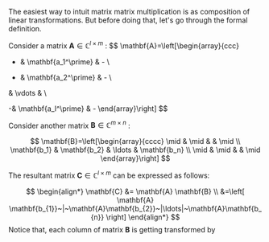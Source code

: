 The easiest way to intuit matrix matrix multiplication is as composition of linear transformations. But before doing that, let's go through the formal definition.


Consider a matrix $\mathbf{A} \in \mathbb{C}^{l \times m}$ :
$$
\mathbf{A}=\left[\begin{array}{ccc}
- & \mathbf{a_1^\prime} & - \\

- & \mathbf{a_2^\prime} & - \\

& \vdots & \\

-& \mathbf{a_l^\prime} & -
\end{array}\right]
$$

Consider another matrix $\mathbf{B} \in \mathbb{C}^{m \times n}$ :

$$
\mathbf{B}=\left[\begin{array}{cccc}
\mid & \mid & & \mid \\
\mathbf{b_1} & \mathbf{b_2} & \ldots & \mathbf{b_n} \\
\mid & \mid & & \mid
\end{array}\right]
$$

The resultant matrix $\mathbf{C} \in \mathbb{C}^{l\times m}$ can be expressed as follows:


$$
\begin{align*}
\mathbf{C} &= \mathbf{A} \mathbf{B} \\
&=\left[ \mathbf{A} \mathbf{b_{1}}~|~\mathbf{A}\mathbf{b_{2}}~|\ldots|~\mathbf{A}\mathbf{b_{n}} \right] 
\end{align*}
$$
Notice that, each column of matrix $\mathbf{B}$ is getting transformed by 




